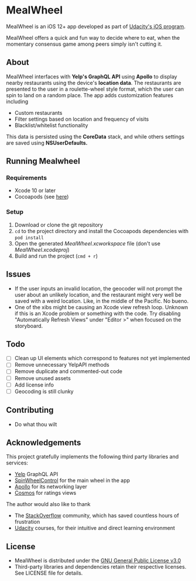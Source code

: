 # MealWheel
MealWheel is an iOS 12+ app developed as part of [Udacity's iOS program](https://www.udacity.com/school-of-programming).

MealWheel offers a quick and fun way to decide where to eat, when the momentary consensus game among peers simply isn't cutting it.

## About
MealWheel interfaces with **Yelp's GraphQL API** using **Apollo** to display nearby restaurants using the device's **location data**. The restaurants are presented to the user in a roulette-wheel style format, which the user can spin to land on a random place. The app adds customization features including
- Custom restaurants
- Filter settings based on location and frequency of visits
- Blacklist/whitelist functionality

This data is persisted using the **CoreData** stack, and while others settings are saved using **NSUserDefaults.**

## Running Mealwheel
### Requirements
* Xcode 10 or later
* Cocoapods (see [here](https://guides.cocoapods.org/using/getting-started.html))
### Setup
1. Download or clone the git repository
2. `cd` to the project directory and install the Cocoapods dependencies with `pod install`
3. Open the generated _MealWheel.xcworkspace_ file (don't use _MealWheel.xcodeproj_)
3. Build and run the project (`cmd + r`)

## Issues
* If the user inputs an invalid location, the geocoder will not prompt the user about an unlikely location, and the restaurant might very well be saved with a weird location. Like, in the middle of the Pacific. No bueno.
* One of the xibs might be causing an Xcode view refresh loop. Unknown if this is an Xcode problem or something with the code. Try disabling "Automatically Refresh Views" under "Editor >" when focused on the storyboard. 

## Todo
* [ ] Clean up UI elements which correspond to features not yet implemented
* [ ] Remove unnecessary YelpAPI methods
* [ ] Remove duplicate and commented-out code
* [ ] Remove unused assets
* [ ] Add license info
* [ ] Geocoding is still clunky

## Contributing
* Do what thou wilt

## Acknowledgements
This project gratefully implements the following third party libraries and services:
* [Yelp](https://www.yelp.com/) GraphQL API
* [SpinWheelControl](https://github.com/joshdhenry/SpinWheelControl) for the main wheel in the app
* [Apollo](https://github.com/apollographql/apollo-ios) for its networking layer
* [Cosmos](https://github.com/evgenyneu/Cosmos) for ratings views

The author would also like to thank
* The [StackOverflow](https://stackoverflow.com/) community, which has saved countless hours of frustration
* [Udacity](https://www.udacity.com/) courses, for their intuitive and direct learning environment

## License
* MealWheel is distributed under the [GNU General Public License v3.0](https://www.gnu.org/licenses/gpl-3.0.en.html)
* Third-party libraries and dependencies retain their respective licenses. See LICENSE file for details.
